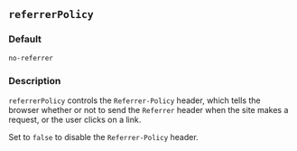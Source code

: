 ## `referrerPolicy`

### Default

`no-referrer`

### Description

`referrerPolicy` controls the `Referrer-Policy` header, which tells the browser whether or not to send the `Referrer` header when the site makes a request, or the user clicks on a link.

Set to `false` to disable the `Referrer-Policy` header.
